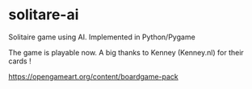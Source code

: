 # solitare-ai
Solitaire game using AI. Implemented in Python/Pygame

The game is playable now. 
A big thanks to Kenney (Kenney.nl) for their cards !

https://opengameart.org/content/boardgame-pack

